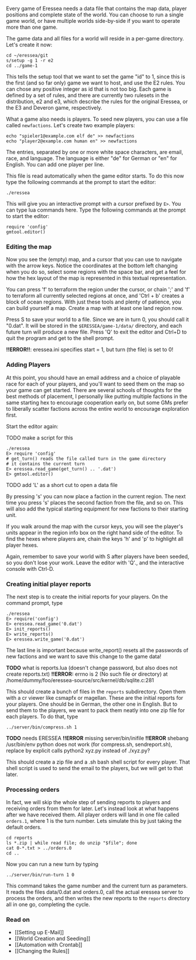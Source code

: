 Every game of Eressea needs a data file that contains the map data, player positions and complete state of the world. You can choose to run a single game world, or have multiple worlds side-by-side if you want to operate more than one game.

The game data and all files for a world will reside in a per-game directory. Let's create it now:

```shell
cd ~/eressea/git
s/setup -g 1 -r e2
cd ../game-1
```

This tells the setup tool that we want to set the game "id" to 1, since this is the first (and so far only) game we want to host, and use the E2 rules. You can chose any positive integer as id that is not too big. Each game is defined by a set of rules, and there are currently two rulesets in the distribution, e2 and e3, which describe the rules for the original Eressea, or the E3 and Deveron game, respectively.

What a game also needs is players. To seed new players, you can use a file called `newfactions`. Let's create two example players:

```shell
echo "spieler1@example.com elf de" >> newfactions
echo "player2@example.com human en" >> newfactions
```

The entries, separated by one or more white space characters, are email, race, and language. The language is either "de" for German or "en" for English. You can add one player per line. 

This file is read automatically when the game editor starts. To do this now type the following commands at the prompt to start the editor:

```shell
./eressea
```

This will give you an interactive prompt with a cursor prefixed by `E>`. You can type lua commands here. Type the following commands at the prompt to start the editor:

```shell
require 'config'
gmtool.editor()
```

### Editing the map

Now you see the (empty) map, and a cursor that you can use to navigate with the arrow keys. Notice the coordinates at the bottom left changing when you do so, select some regions with the space bar, and get a feel for how the hex layout of the map is represented in this textual representation.

You can press 'f' to terraform the region under the cursor, or chain ';' and 'f' to terraform all currently selected regions at once, and 'Ctrl + b' creates a block of ocean regions. With just these tools and plenty of patience, you can build yourself a map. Create a map with at least one land region now.

Press S to save your world to a file. Since we are in turn 0, you should call it "0.dat". It will be stored in the `$ERESSEA/game-1/data/` directory, and each future turn will produce a new file. Press 'Q' to exit the editor and Ctrl+D to quit the program and get to the shell prompt.

**!!ERROR!!**: eressea.ini specifies start = 1, but turn (the file) is set to 0!

### Adding Players

At this point, you should have an email address and a choice of playable race for each of your players, and you'll want to seed them on the map so your game can get started. There are several schools of thoughts for the best methods of placement, I personally like putting multiple factions in the same starting hex to encourage cooperation early on, but some GMs prefer to liberally scatter factions across the entire world to encourage exploration first.

Start the editor again:

TODO make a script for this

```shell
./eressea
E> require 'config'
# get_turn() reads the file called turn in the game directory
# it contains the current turn
E> eressea.read_game(get_turn() .. '.dat')
E> gmtool.editor()
```

TODO add 'L' as a short cut to open a data file

By pressing 's' you can now place a faction in the current region. The next time you press 's' places the second faction from the file, and so on. This will also add the typical starting equipment for new factions to their starting unit.

If you walk around the map with the cursor keys, you will see the player's units appear in the region info box on the right hand side of the editor. To find the hexes where players are, chain the keys 'h' and 'p' to highlight all player hexes.

Again, remember to save your world with S after players have been seeded, so you don't lose your work. Leave the editor with 'Q'., and the interactive console with Ctrl-D.

### Creating initial player reports

The next step is to create the initial reports for your players. On the command prompt, type

```shell
./eressea
E> require('config')
E> eressea.read_game('0.dat')
E> init_reports()
E> write_reports()
E> eressea.write_game('0.dat')
```

The last line is important because write_report() resets all the passwords of new factions and we want to save this change to the game data!

**TODO** what is reports.lua (doesn't change password, but also does not create reports.txt)
**!!ERROR:** errno is 2 (No such file or directory) at /home/dummy/foo/eressea-source/src/kernel/db/sqlite.c:281

This should create a bunch of files in the `reports` subdirectory. Open them with a cr viewer like csmapfx or magellan. These are the initial reports for your players. One should be in German, the other one in English. But to send them to the players, we want to pack them neatly into one zip file for each players. To do that, type

```shell
../server/bin/compress.sh 1
```

**TODO** needs ERESSEA
**!!ERROR** missing server/bin/inifile
**!!ERROR** shebang /usr/bin/env python does not work (for compress.sh, sendreport.sh), replace by explicit calls python2 xyz.py instead of ./xyz.py?

This should create a zip file and a .sh bash shell script for every player. That shell script is used to send the email to the players, but we will get to that later.
### Processing orders
In fact, we will skip the whole step of sending reports to players and receiving orders from them for later. Let's instead look at what happens after we have received them. All player orders will land in one file called `orders.1`, where 1 is the turn number. Lets simulate this by just taking the default orders.
```
cd reports
ls *.zip | while read file; do unzip "$file"; done
cat 0-*.txt > ../orders.0
cd ..
```
Now you can run a new turn by typing
```
../server/bin/run-turn 1 0
```
This command takes the game number and the current turn as parameters. It reads the files data/0.dat and orders.0, call the actual eressea server to process the orders, and then writes the new reports to the `reports` directory all in one go, completing the cycle.
### Read on
* [[Setting up E-Mail]]
* [[World Creation and Seeding]]
* [[Automation with Crontab]]
* [[Changing the Rules]]
